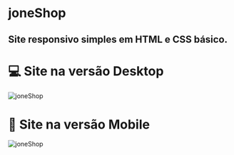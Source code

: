 # joneShop
## Site responsivo simples em HTML e CSS básico.

# :computer: Site na versão Desktop 
![joneShop](https://github.com/JoneBulande/joneShop/blob/master/img/a.jpg)
# :iphone: Site na versão Mobile
![joneShop](https://github.com/JoneBulande/joneShop/blob/master/img/b.png)
